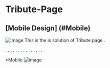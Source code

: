 # Tribute-Page 
[Mobile Design] (#Mobile)
---
![image](https://github.com/7hakur/Tribute-Page/assets/27799498/9969d38c-a5c6-4ebc-b1c8-252b88610b1d)
This is the is solution of Tribute page
.

.
.
.
.
.
.
.
.
.
.
.
.
.
.
.

*Mobile
![image](https://github.com/7hakur/Tribute-Page/assets/27799498/7e2ab81d-3d56-498d-9fb3-5bb39e2d77ab)




